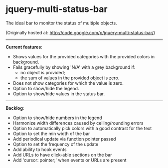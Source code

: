 jquery-multi-status-bar
=======================

The ideal bar to monitor the status of multiple objects.

(Originally hosted at: http://code.google.com/p/jquery-multi-status-bar/)

----

**Current features**:
- Shows values for the provided categories with the provided colors in background.
- Fails gracefully by showing 'N/A' with a grey background if:
  - no object is provided;
  - the sum of values in the provided object is zero.
- Does not show categories for which the value is zero.
- Option to show/hide the legend.
- Option to show/hide values in the status bar.

----

**Backlog**:
- Option to show/hide numbers in the legend
- Harmonize width differences caused by ceiling/rounding errors
- Option to automatically pick colors with a good contrast for the text
- Option to set the min width of the bar
- Add periodical update via function pointer passed
- Option to set the frequency of the update
- Add ability to hook events
- Add URLs to have click-able sections on the bar
- Add 'cursor: pointer;' when events or URLs are present